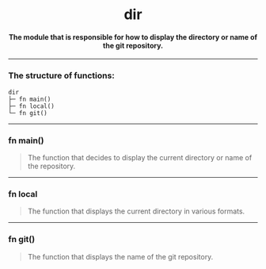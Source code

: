 <div align="center">
    <h1>dir</h1>
    <h4>The module that is responsible for how to display the directory or name of the git repository.</h4>
</div>

---

### The structure of functions:

```
dir
├─ fn main()
├─ fn local()
└─ fn git()
```

---

### fn main()

> The function that decides to display the current directory or name of the repository.

---

### fn local

> The function that displays the current directory in various formats.

---

### fn git()

> The function that displays the name of the git repository.
